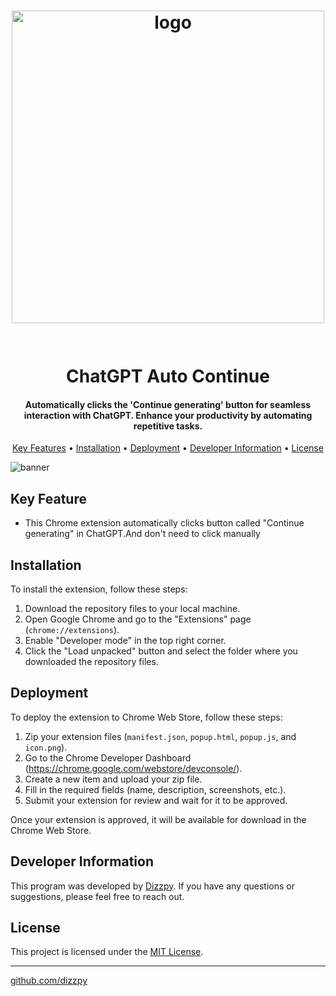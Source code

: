 <h1 align="center">

  <img src="https://freelogopng.com/images/all_img/1681039182chatgpt-logo-with-name.png" alt="logo" width="500">
  <br>
  <br>

  
  <br>
  ChatGPT Auto Continue
  <br>
</h1>

<h4 align="center">Automatically clicks the 'Continue generating' button for seamless interaction with ChatGPT. Enhance your productivity by automating repetitive tasks.</h4>


<p align="center">
  <a href="#key-feature">Key Features</a> •
  <a href="#installation">Installation</a> •
  <a href="#deployment">Deployment</a> •
  <a href="#developer-information">Developer Information</a> •
  <a href="#license">License</a>

  
</p>

<img src="#" alt="banner">

<h2>Key Feature</h2>

<ul>
  <li> This Chrome extension automatically clicks button called "Continue generating" in ChatGPT.And don't need to click manually</li>
</ul>

###

<h2>Installation</h2>

  <p>To install the extension, follow these steps:</p>

  <ol>
    <li>Download the repository files to your local machine.</li>
    <li>Open Google Chrome and go to the "Extensions" page (<code>chrome://extensions</code>).</li>
    <li>Enable "Developer mode" in the top right corner.</li>
    <li>Click the "Load unpacked" button and select the folder where you downloaded the repository files.</li>
  </ol>
  
  ###


<h2>Deployment</h2>

  <p>To deploy the extension to Chrome Web Store, follow these steps:</p>

  <ol>
    <li>Zip your extension files (<code>manifest.json</code>, <code>popup.html</code>, <code>popup.js</code>, and <code>icon.png</code>).</li>
    <li>Go to the Chrome Developer Dashboard (<a href="https://chrome.google.com/webstore/devconsole/" target="_blank">https://chrome.google.com/webstore/devconsole/</a>).</li>
    <li>Create a new item and upload your zip file.</li>
    <li>Fill in the required fields (name, description, screenshots, etc.).</li>
    <li>Submit your extension for review and wait for it to be approved.</li>
  </ol>

  <p>Once your extension is approved, it will be available for download in the Chrome Web Store.</p>

  ###




<h2>Developer Information</h2>

<p>This program was developed by <a href="https://github.com/dizzpy">Dizzpy</a>. If you have any questions or suggestions, please feel free to reach out.</p>

<h2>License</h2>

<p>This project is licensed under the <a href="LICENSE">MIT License</a>.</p>

<hr>

<p><a href="https://github.com/dizzpy">github.com/dizzpy</a> </p>
